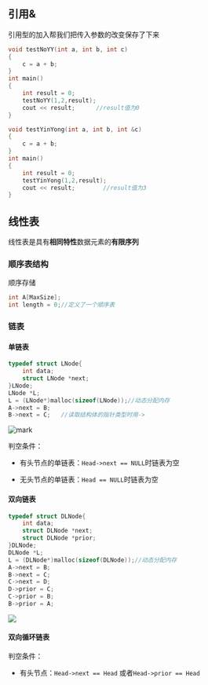 ## 引用&

引用型的加入帮我们把传入参数的改变保存了下来

```c++
void testNoYY(int a, int b, int c)
{
    c = a + b;
}
int main()
{
    int result = 0;
    testNoYY(1,2,result);
    cout << result;      //result值为0
}
```

```c++
void testYinYong(int a, int b, int &c)
{
    c = a + b;
}
int main()
{
    int result = 0;
    testYinYong(1,2,result);
    cout << result;		   //result值为3
}
```

## 线性表

线性表是具有**相同特性**数据元素的**有限序列**

### 顺序表结构

顺序存储

```c++
int A[MaxSize];
int length = 0;//定义了一个顺序表
```

### 链表

#### 单链表

```c++
typedef struct LNode{
    int data;
    struct LNode *next;
}LNode;
LNode *L;
L = (LNode*)malloc(sizeof(LNode));//动态分配内存
A->next = B;   
B->next = C;   //读取结构体的指针类型时用->
```

![mark](https://img.codelin.xyz/blog/20200117/oLeriF1RI1cb.png?imageslim)

判空条件：

+ 有头节点的单链表：`Head->next == NULL`时链表为空

+ 无头节点的单链表：`Head == NULL`时链表为空

#### 双向链表

```c++
typedef struct DLNode{
    int data;
    struct DLNode *next;
    struct DLNode *prior;
}DLNode;
DLNode *L;
L = (DLNode*)malloc(sizeof(DLNode));//动态分配内存
A->next = B;   
B->next = C;
C->next = D;
D->prior = C;
C->prior = B;
B->prior = A;
```

![]( https://img.codelin.xyz/blog/20200117/77VuGBzipgQD.png?imageslim)

#### 双向循环链表

判空条件：

+ 有头节点：`Head->next == Head` 或者`Head->prior == Head`

